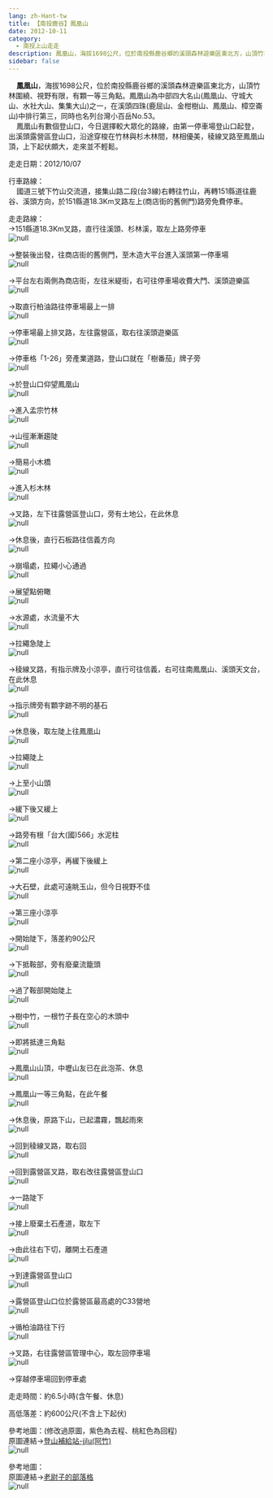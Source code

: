 ```yaml
---
lang: zh-Hant-tw
title: 【南投鹿谷】鳳凰山
date: 2012-10-11
category: 
  - 南投上山走走
description: 鳳凰山，海拔1698公尺，位於南投縣鹿谷鄉的溪頭森林遊樂區東北方，山頂竹林圍繞、視野有限，有顆一等三角點。鳳凰山為中部四大名山(鳳凰山、守城大山、水社大山、集集大山)之一，在溪頭四珠(鹿屈山、金柑樹山、鳳凰山、樟空崙山)中排行第三，同時也名列台灣小百岳No.53。 鳳凰山有數個登山口，今日選擇較大眾化的路線，由第一停車場登山口起登，出溪頭露營區登山口，沿途穿梭在竹林與杉木林間，林相優美，稜線叉路至鳳凰山頂，上下起伏頗大，走來並不輕鬆。
sidebar: false
---
```


    **鳳凰山**，海拔1698公尺，位於南投縣鹿谷鄉的溪頭森林遊樂區東北方，山頂竹林圍繞、視野有限，有顆一等三角點。鳳凰山為中部四大名山(鳳凰山、守城大山、水社大山、集集大山)之一，在溪頭四珠(鹿屈山、金柑樹山、鳳凰山、樟空崙山)中排行第三，同時也名列台灣小百岳No.53。  
    鳳凰山有數個登山口，今日選擇較大眾化的路線，由第一停車場登山口起登，出溪頭露營區登山口，沿途穿梭在竹林與杉木林間，林相優美，稜線叉路至鳳凰山頂，上下起伏頗大，走來並不輕鬆。

走走日期：2012/10/07

行車路線：  
    國道三號下竹山交流道，接集山路二段(台3線)右轉往竹山，再轉151縣道往鹿谷、溪頭方向，於151縣道18.3Km叉路左上(商店街的舊側門)路旁免費停車。

走走路線：  
→151縣道18.3Km叉路，直行往溪頭、杉林溪，取左上路旁停車  
![null](image/236403121_l.jpg)

→整裝後出發，往商店街的舊側門，至木造大平台進入溪頭第一停車場  
![null](image/236403154_l.jpg)

→平台左右兩側為商店街，左往米緹街，右可往停車場收費大門、溪頭遊樂區  
![null](image/236403166_l.jpg)

→取直行柏油路往停車場最上一排  
![null](image/236403169_l.jpg)

→停車場最上排叉路，左往露營區，取右往溪頭遊樂區  
![null](image/236403172_l.jpg)

→停車格「1-26」旁產業道路，登山口就在「樹番茄」牌子旁  
![null](image/236403175_l.jpg)

→於登山口仰望鳳凰山  
![null](image/236403181_l.jpg)

→進入孟宗竹林  
![null](image/236403184_l.jpg)

→山徑漸漸趨陡  
![null](image/236403188_l.jpg)

→簡易小木橋  
![null](image/236403193_l.jpg)

→進入杉木林  
![null](image/236403206_l.jpg)

→叉路，左下往露營區登山口，旁有土地公，在此休息  
![null](image/236403211_l.jpg)

→休息後，直行石板路往信義方向  
![null](image/236403214_l.jpg)

→崩塌處，拉繩小心通過  
![null](image/236403219_l.jpg)

→展望點俯瞰  
![null](image/236403229_l.jpg)

→水源處，水流量不大  
![null](image/236403234_l.jpg)

→拉繩急陡上  
![null](image/236403237_l.jpg)

→稜線叉路，有指示牌及小涼亭，直行可往信義，右可往南鳳凰山、溪頭天文台，在此休息  
![null](image/236403239_l.jpg)

→指示牌旁有顆字跡不明的基石  
![null](image/236403242_l.jpg)

→休息後，取左陡上往鳳凰山  
![null](image/236403246_l.jpg)

→拉繩陡上  
![null](image/236403248_l.jpg)

→上至小山頭  
![null](image/236403249_l.jpg)

→緩下後又緩上  
![null](image/236403252_l.jpg)

→路旁有根「台大(國)566」水泥柱  
![null](image/236403260_l.jpg)

→第二座小涼亭，再緩下後緩上  
![null](image/236403264_l.jpg)

→大石壁，此處可遠眺玉山，但今日視野不佳  
![null](image/236403267_l.jpg)

→第三座小涼亭  
![null](image/236403282_l.jpg)

→開始陡下，落差約90公尺  
![null](image/236403285_l.jpg)

→下抵鞍部，旁有廢棄流籠頭  
![null](image/236403287_l.jpg)

→過了鞍部開始陡上  
![null](image/236403291_l.jpg)

→樹中竹，一根竹子長在空心的木頭中  
![null](image/236403292_l.jpg)

→即將抵達三角點  
![null](image/236403299_l.jpg)

→鳳凰山山頂，中壢山友已在此泡茶、休息  
![null](image/236403311_l.jpg)

→鳳凰山一等三角點，在此午餐  
![null](image/236403314_l.jpg)

→休息後，原路下山，已起濃霧，飄起雨來  
![null](image/236403318_l.jpg)

→回到稜線叉路，取右回  
![null](image/236403326_l.jpg)

→回到露營區叉路，取右改往露營區登山口  
![null](image/236403331_l.jpg)

→一路陡下  
![null](image/236403337_l.jpg)

→接上廢棄土石產道，取左下  
![null](image/236403339_l.jpg)

→由此往右下切，離開土石產道  
![null](image/236403342_l.jpg)

→到達露營區登山口  
![null](image/236403344_l.jpg)

→露營區登山口位於露營區最高處的C33營地  
![null](image/236403347_l.jpg)

→循柏油路往下行  
![null](image/236403350_l.jpg)

→叉路，右往露營區管理中心，取左回停車場  
![null](image/236403355_l.jpg)

→穿越停車場回到停車處

走走時間：約6.5小時(含午餐、休息)

高低落差：約600公尺(不含上下起伏)

參考地圖：(修改過原圖，紫色為去程、桃紅色為回程)  
原圖連結→[登山補給站-jjlu(阿竹)](http://www.keepon.com.tw/DiscussLoad.aspx?code=314B5CF9AEC3A19113F6CAA6F539A66228A62E9AE60DE5E5)  
![null](image/236403416_l.jpg)

參考地圖：  
原圖連結→[老尉子的部落格](http://blog.xuite.net/laoweiz/blog/16312730)  
![null](image/236403415_l.jpg)